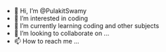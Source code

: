 - 👋 Hi, I’m @PulakitSwamy
- 👀 I’m interested in coding
- 🌱 I’m currently learning coding and other subjects
- 💞️ I’m looking to collaborate on ...
- 📫 How to reach me ...

<!---
PulakitSwamy/PulakitSwamy is a ✨ special ✨ repository because its `README.md` (this file) appears on your GitHub profile.
You can click the Preview link to take a look at your changes.
--->
